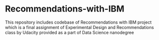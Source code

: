 # Recommendations-with-IBM
This repository includes codebase of Recommendations with IBM project which is a final assignment of Experimental Design and Recommendations class by Udacity provided as a part of Data Science nanodegree
